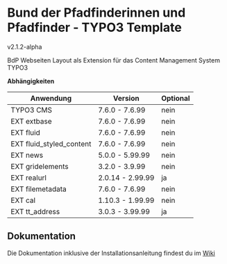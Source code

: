 #  Bund der Pfadfinderinnen und Pfadfinder - TYPO3 Template

v2.1.2-alpha

BdP Webseiten Layout als Extension für das Content Management System TYPO3

**Abhängigkeiten**

| Anwendung        | Version        | Optional |
| ---------------- | -------------- | -------- |
| TYPO3 CMS        | 7.6.0 - 7.6.99 | nein     |
| EXT extbase      | 7.6.0 - 7.6.99 | nein     |
| EXT fluid        | 7.6.0 - 7.6.99 | nein     |
| EXT fluid_styled_content |  7.6.0 - 7.6.99   | nein     |
| EXT news         | 5.0.0 - 5.99.99 | nein       |
| EXT gridelements | 3.2.0 - 3.9.99 | nein       |
| EXT realurl      | 2.0.14 - 2.99.99 | ja     |
| EXT filemetadata | 7.6.0 - 7.6.99 | nein     |
| EXT cal | 1.10.3 - 1.99.99 | nein     |
| EXT tt_address | 3.0.3 - 3.99.99 | ja     |

## Dokumentation

Die Dokumentation inklusive der Installationsanleitung findest du im [Wiki](https://github.com/pfadfinden/bdp_template/wiki)
